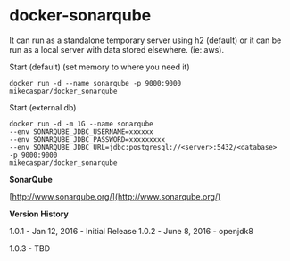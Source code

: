 # docker-sonarqube

It can run as a standalone temporary server using h2 (default) or it can be run as a local server with data stored elsewhere. (ie: aws).

Start (default) (set memory to where you need it)

```
docker run -d --name sonarqube -p 9000:9000 mikecaspar/docker_sonarqube
```


Start (external db)

```
docker run -d -m 1G --name sonarqube 
--env SONARQUBE_JDBC_USERNAME=xxxxxx 
--env SONARQUBE_JDBC_PASSWORD=xxxxxxxxx 
--env SONARQUBE_JDBC_URL=jdbc:postgresql://<server>:5432/<database> 
-p 9000:9000 
mikecaspar/docker_sonarqube
```

**SonarQube**

[http://www.sonarqube.org/](http://www.sonarqube.org/)
 

**Version History**

1.0.1 - Jan 12, 2016 - Initial Release
1.0.2 - June 8, 2016 - openjdk8 

1.0.3 - TBD
